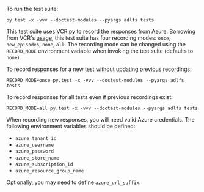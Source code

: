 To run the test suite:

    py.test -x -vvv --doctest-modules --pyargs adlfs tests

This test suite uses [VCR.py](https://github.com/kevin1024/vcrpy) to record the
responses from Azure. Borrowing from VCR's
[usage](https://vcrpy.readthedocs.io/en/latest/usage.html#record-modes), this
test suite has four recording modes: `once`, `new_episodes`, `none`, `all`. The
recording mode can be changed using the `RECORD_MODE` environment variable when
invoking the test suite (defaults to `none`).

To record responses for a new test without updating previous recordings:

    RECORD_MODE=once py.test -x -vvv --doctest-modules --pyargs adlfs tests

To record responses for all tests even if previous recordings exist:

    RECORD_MODE=all py.test -x -vvv --doctest-modules --pyargs adlfs tests

When recording new responses, you will need valid Azure credentials. The following
environment variables should be defined:

* `azure_tenant_id`
* `azure_username`
* `azure_password`
* `azure_store_name`
* `azure_subscription_id`
* `azure_resource_group_name`

Optionally, you may need to define `azure_url_suffix`.
